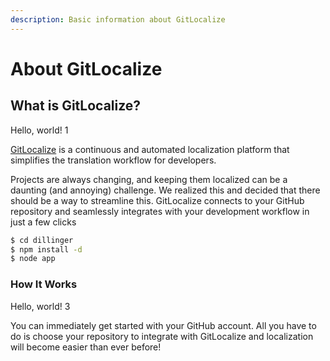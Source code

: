 ```yaml
---
description: Basic information about GitLocalize
---
```


# About GitLocalize

## What is GitLocalize? <a id="what-is-gitlocalize"></a>

Hello, world! 1

[GitLocalize](https://gitlocalize.com/) is a continuous and automated localization platform that simplifies the translation workflow for developers.

Projects are always changing, and keeping them localized can be a daunting \(and annoying\) challenge. We realized this and decided that there should be a way to streamline this. GitLocalize connects to your GitHub repository and seamlessly integrates with your development workflow in just a few clicks

```sh
$ cd dillinger
$ npm install -d
$ node app
```

### How It Works <a id="how-it-works"></a>

Hello, world! 3

You can immediately get started with your GitHub account. All you have to do is choose your repository to integrate with GitLocalize and localization will become easier than ever before!

